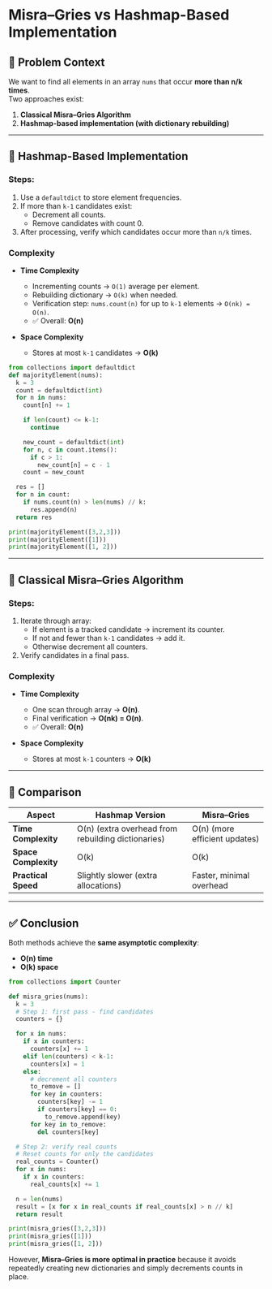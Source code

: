 # Misra–Gries vs Hashmap-Based Implementation

## 🔹 Problem Context

We want to find all elements in an array `nums` that occur **more than n/k times**.  
Two approaches exist:

1. **Classical Misra–Gries Algorithm**
2. **Hashmap-based implementation (with dictionary rebuilding)**

---

## 🔹 Hashmap-Based Implementation

### Steps:

1. Use a `defaultdict` to store element frequencies.
2. If more than `k-1` candidates exist:
   - Decrement all counts.
   - Remove candidates with count 0.
3. After processing, verify which candidates occur more than `n/k` times.

### Complexity

- **Time Complexity**
  - Incrementing counts → `O(1)` average per element.
  - Rebuilding dictionary → `O(k)` when needed.
  - Verification step: `nums.count(n)` for up to `k-1` elements → `O(nk) = O(n)`.
  - ✅ Overall: **O(n)**

- **Space Complexity**
  - Stores at most `k-1` candidates → **O(k)**

```python
from collections import defaultdict
def majorityElement(nums):
  k = 3
  count = defaultdict(int)
  for n in nums:
    count[n] += 1

    if len(count) <= k-1:
      continue

    new_count = defaultdict(int)
    for n, c in count.items():
      if c > 1:
        new_count[n] = c - 1
    count = new_count

  res = []
  for n in count:
    if nums.count(n) > len(nums) // k:
      res.append(n)
  return res

print(majorityElement([3,2,3]))
print(majorityElement([1]))
print(majorityElement([1, 2]))
```

---

## 🔹 Classical Misra–Gries Algorithm

### Steps:

1. Iterate through array:
   - If element is a tracked candidate → increment its counter.
   - If not and fewer than `k-1` candidates → add it.
   - Otherwise decrement all counters.
2. Verify candidates in a final pass.

### Complexity

- **Time Complexity**
  - One scan through array → **O(n)**.
  - Final verification → **O(nk) = O(n)**.
  - ✅ Overall: **O(n)**

- **Space Complexity**
  - Stores at most `k-1` counters → **O(k)**

---

## 🔹 Comparison

| Aspect               | Hashmap Version                                    | Misra–Gries                   |
| -------------------- | -------------------------------------------------- | ----------------------------- |
| **Time Complexity**  | O(n) (extra overhead from rebuilding dictionaries) | O(n) (more efficient updates) |
| **Space Complexity** | O(k)                                               | O(k)                          |
| **Practical Speed**  | Slightly slower (extra allocations)                | Faster, minimal overhead      |

---

## ✅ Conclusion

Both methods achieve the **same asymptotic complexity**:

- **O(n) time**
- **O(k) space**

```python
from collections import Counter

def misra_gries(nums):
  k = 3
  # Step 1: first pass - find candidates
  counters = {}

  for x in nums:
    if x in counters:
      counters[x] += 1
    elif len(counters) < k-1:
      counters[x] = 1
    else:
      # decrement all counters
      to_remove = []
      for key in counters:
        counters[key] -= 1
        if counters[key] == 0:
          to_remove.append(key)
      for key in to_remove:
        del counters[key]

  # Step 2: verify real counts
  # Reset counts for only the candidates
  real_counts = Counter()
  for x in nums:
    if x in counters:
      real_counts[x] += 1

  n = len(nums)
  result = [x for x in real_counts if real_counts[x] > n // k]
  return result

print(misra_gries([3,2,3]))
print(misra_gries([1]))
print(misra_gries([1, 2]))
```

However, **Misra–Gries is more optimal in practice** because it avoids repeatedly creating new dictionaries and simply decrements counts in place.
